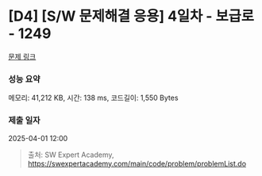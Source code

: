 # [D4] [S/W 문제해결 응용] 4일차 - 보급로 - 1249 

[문제 링크](https://swexpertacademy.com/main/code/problem/problemDetail.do?contestProbId=AV15QRX6APsCFAYD) 

### 성능 요약

메모리: 41,212 KB, 시간: 138 ms, 코드길이: 1,550 Bytes

### 제출 일자

2025-04-01 12:00



> 출처: SW Expert Academy, https://swexpertacademy.com/main/code/problem/problemList.do
